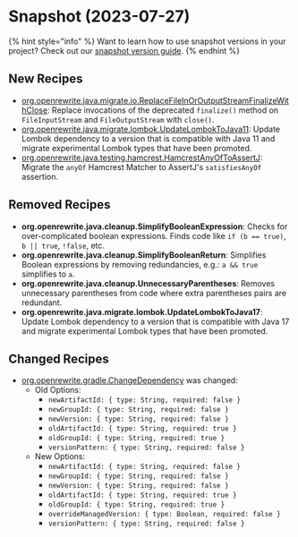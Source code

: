 # Snapshot (2023-07-27)

{% hint style="info" %}
Want to learn how to use snapshot versions in your project? Check out our [snapshot version guide](/reference/snapshot-instructions.md).
{% endhint %}

## New Recipes

* [org.openrewrite.java.migrate.io.ReplaceFileInOrOutputStreamFinalizeWithClose](https://docs.openrewrite.org/reference/recipes/java/migrate/io/replacefileinoroutputstreamfinalizewithclose): Replace invocations of the deprecated `finalize()` method on `FileInputStream` and `FileOutputStream` with `close()`. 
* [org.openrewrite.java.migrate.lombok.UpdateLombokToJava11](https://docs.openrewrite.org/reference/recipes/java/migrate/lombok/updatelomboktojava11): Update Lombok dependency to a version that is compatible with Java 11 and migrate experimental Lombok types that have been promoted. 
* [org.openrewrite.java.testing.hamcrest.HamcrestAnyOfToAssertJ](https://docs.openrewrite.org/reference/recipes/java/testing/hamcrest/hamcrestanyoftoassertj): Migrate the `anyOf` Hamcrest Matcher to AssertJ's `satisfiesAnyOf` assertion. 

## Removed Recipes

* **org.openrewrite.java.cleanup.SimplifyBooleanExpression**: Checks for over-complicated boolean expressions. Finds code like `if (b == true)`, `b || true`, `!false`, etc. 
* **org.openrewrite.java.cleanup.SimplifyBooleanReturn**: Simplifies Boolean expressions by removing redundancies, e.g.: `a && true` simplifies to `a`. 
* **org.openrewrite.java.cleanup.UnnecessaryParentheses**: Removes unnecessary parentheses from code where extra parentheses pairs are redundant. 
* **org.openrewrite.java.migrate.lombok.UpdateLombokToJava17**: Update Lombok dependency to a version that is compatible with Java 17 and migrate experimental Lombok types that have been promoted. 

## Changed Recipes

* [org.openrewrite.gradle.ChangeDependency](https://docs.openrewrite.org/reference/recipes/gradle/changedependency) was changed:
  * Old Options:
    * `newArtifactId: { type: String, required: false }`
    * `newGroupId: { type: String, required: false }`
    * `newVersion: { type: String, required: false }`
    * `oldArtifactId: { type: String, required: true }`
    * `oldGroupId: { type: String, required: true }`
    * `versionPattern: { type: String, required: false }`
  * New Options:
    * `newArtifactId: { type: String, required: false }`
    * `newGroupId: { type: String, required: false }`
    * `newVersion: { type: String, required: false }`
    * `oldArtifactId: { type: String, required: true }`
    * `oldGroupId: { type: String, required: true }`
    * `overrideManagedVersion: { type: Boolean, required: false }`
    * `versionPattern: { type: String, required: false }`